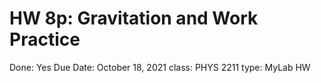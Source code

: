 # HW 8p: Gravitation and Work Practice

Done: Yes
Due Date: October 18, 2021
class: PHYS 2211
type: MyLab HW